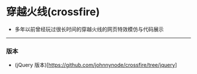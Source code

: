 # 穿越火线(crossfire)

- 多年以前曾经玩过很长时间的穿越火线的网页特效模仿与代码展示

--- 

### 版本
- (jQuery 版本)[https://github.com/johnnynode/crossfire/tree/jquery]
